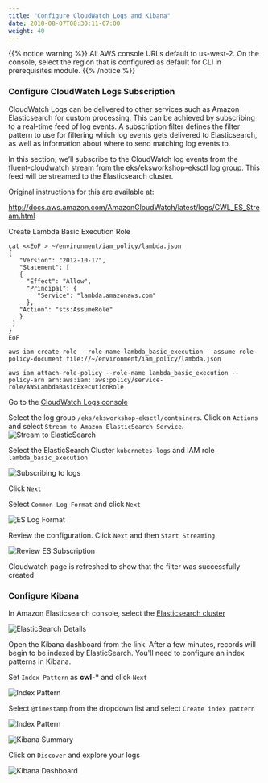 ```yaml
---
title: "Configure CloudWatch Logs and Kibana"
date: 2018-08-07T08:30:11-07:00
weight: 40
---
```

{{% notice warning %}}
All AWS console URLs default to us-west-2. On the console, select the region that is configured as default for CLI in prerequisites module.
{{% /notice %}}

### Configure CloudWatch Logs Subscription

CloudWatch Logs can be delivered to other services such as Amazon Elasticsearch for custom processing. This can be achieved by subscribing to a real-time feed of log events. A subscription filter defines the filter pattern to use for filtering which log events gets delivered to Elasticsearch, as well as information about where to send matching log events to.

In this section, we’ll subscribe to the CloudWatch log events from the fluent-cloudwatch stream from the eks/eksworkshop-eksctl log group. This feed will be streamed to the Elasticsearch cluster.

Original instructions for this are available at:

http://docs.aws.amazon.com/AmazonCloudWatch/latest/logs/CWL_ES_Stream.html

Create Lambda Basic Execution Role

```
cat <<EoF > ~/environment/iam_policy/lambda.json
{
   "Version": "2012-10-17",
   "Statement": [
   {
     "Effect": "Allow",
     "Principal": {
        "Service": "lambda.amazonaws.com"
     },
   "Action": "sts:AssumeRole"
   }
 ]
}
EoF

aws iam create-role --role-name lambda_basic_execution --assume-role-policy-document file://~/environment/iam_policy/lambda.json

aws iam attach-role-policy --role-name lambda_basic_execution --policy-arn arn:aws:iam::aws:policy/service-role/AWSLambdaBasicExecutionRole
```

Go to the [CloudWatch Logs console](https://us-west-2.console.aws.amazon.com/cloudwatch/home?region=us-west-2#logs:)

Select the log group `/eks/eksworkshop-eksctl/containers`. Click on `Actions` and select `Stream to Amazon ElasticSearch Service`.
![Stream to ElasticSearch](/images/logging_cwl_es.png)

Select the ElasticSearch Cluster `kubernetes-logs` and IAM role `lambda_basic_execution`

![Subscribing to logs](/images/logging-cloudwatch-es-subscribe-iam.png)

Click `Next`

Select `Common Log Format` and click `Next`

![ES Log Format](/images/logging-cloudwatch-es-subscribe-log-format.png)

Review the configuration. Click `Next` and then `Start Streaming`

![Review ES Subscription](/images/logging-cloudwatch-es-subscribe-confirmation.png)

Cloudwatch page is refreshed to show that the filter was successfully created

### Configure Kibana

In Amazon Elasticsearch console, select the [Elasticsearch cluster](https://us-west-2.console.aws.amazon.com/es/home?region=us-west-2#domain:resource=kubernetes-logs;action=dashboard)

![ElasticSearch Details](/images/logging_es_details.png)

Open the Kibana dashboard from the link. After a few minutes, records will begin to be indexed by ElasticSearch. You'll need to configure an index patterns in Kibana.

Set `Index Pattern` as **cwl-\*** and click `Next`

![Index Pattern](/images/logging_index_pattern.png)

Select `@timestamp` from the dropdown list and select `Create index pattern`

![Index Pattern](/images/logging_time_filter.png)

![Kibana Summary](/images/logging_kibana.png)

Click on `Discover` and explore your logs

![Kibana Dashboard](/images/logging_kibana_dashboard.png)
